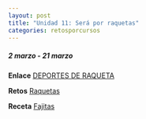 ```yaml
---
layout: post
title: "Unidad 11: Será por raquetas"
categories: retosporcursos
---
```



##### *2 marzo - 21 marzo*

**Enlace** [DEPORTES DE RAQUETA](https://danieledufis.github.io/deportesderaqueta/deportes-de-raqueta)

**Retos** [Raquetas](https://danieledufis.github.io/pdfs/Raquetas-retos-4.pdf)

**Receta** [Fajitas](https://danieledufis.github.io/pdfs/Receta-Fajitas%20de%20Pollo.pdf)

[Raquetas]:../../pdfs/Raquetas-retos-4.pdf
[Fajitas]:../../pdfs/Receta-Fajitas%20de%20Pollo.pdf
